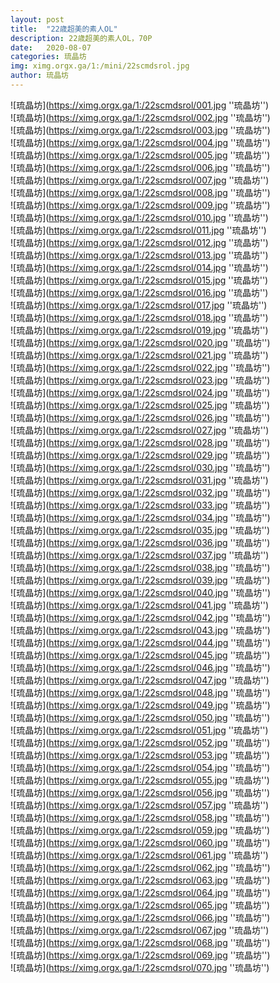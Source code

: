 ```yaml
---
layout: post
title:  "22歳超美的素人OL"
description: 22歳超美的素人OL，70P
date:   2020-08-07
categories: 琉晶坊
img: ximg.orgx.ga/1:/mini/22scmdsrol.jpg
author: 琉晶坊
---
```


![琉晶坊](https://ximg.orgx.ga/1:/22scmdsrol/001.jpg ''琉晶坊'') <br>
![琉晶坊](https://ximg.orgx.ga/1:/22scmdsrol/002.jpg ''琉晶坊'') <br>
![琉晶坊](https://ximg.orgx.ga/1:/22scmdsrol/003.jpg ''琉晶坊'') <br>
![琉晶坊](https://ximg.orgx.ga/1:/22scmdsrol/004.jpg ''琉晶坊'') <br>
![琉晶坊](https://ximg.orgx.ga/1:/22scmdsrol/005.jpg ''琉晶坊'') <br>
![琉晶坊](https://ximg.orgx.ga/1:/22scmdsrol/006.jpg ''琉晶坊'') <br>
![琉晶坊](https://ximg.orgx.ga/1:/22scmdsrol/007.jpg ''琉晶坊'') <br>
![琉晶坊](https://ximg.orgx.ga/1:/22scmdsrol/008.jpg ''琉晶坊'') <br>
![琉晶坊](https://ximg.orgx.ga/1:/22scmdsrol/009.jpg ''琉晶坊'') <br>
![琉晶坊](https://ximg.orgx.ga/1:/22scmdsrol/010.jpg ''琉晶坊'') <br>
![琉晶坊](https://ximg.orgx.ga/1:/22scmdsrol/011.jpg ''琉晶坊'') <br>
![琉晶坊](https://ximg.orgx.ga/1:/22scmdsrol/012.jpg ''琉晶坊'') <br>
![琉晶坊](https://ximg.orgx.ga/1:/22scmdsrol/013.jpg ''琉晶坊'') <br>
![琉晶坊](https://ximg.orgx.ga/1:/22scmdsrol/014.jpg ''琉晶坊'') <br>
![琉晶坊](https://ximg.orgx.ga/1:/22scmdsrol/015.jpg ''琉晶坊'') <br>
![琉晶坊](https://ximg.orgx.ga/1:/22scmdsrol/016.jpg ''琉晶坊'') <br>
![琉晶坊](https://ximg.orgx.ga/1:/22scmdsrol/017.jpg ''琉晶坊'') <br>
![琉晶坊](https://ximg.orgx.ga/1:/22scmdsrol/018.jpg ''琉晶坊'') <br>
![琉晶坊](https://ximg.orgx.ga/1:/22scmdsrol/019.jpg ''琉晶坊'') <br>
![琉晶坊](https://ximg.orgx.ga/1:/22scmdsrol/020.jpg ''琉晶坊'') <br>
![琉晶坊](https://ximg.orgx.ga/1:/22scmdsrol/021.jpg ''琉晶坊'') <br>
![琉晶坊](https://ximg.orgx.ga/1:/22scmdsrol/022.jpg ''琉晶坊'') <br>
![琉晶坊](https://ximg.orgx.ga/1:/22scmdsrol/023.jpg ''琉晶坊'') <br>
![琉晶坊](https://ximg.orgx.ga/1:/22scmdsrol/024.jpg ''琉晶坊'') <br>
![琉晶坊](https://ximg.orgx.ga/1:/22scmdsrol/025.jpg ''琉晶坊'') <br>
![琉晶坊](https://ximg.orgx.ga/1:/22scmdsrol/026.jpg ''琉晶坊'') <br>
![琉晶坊](https://ximg.orgx.ga/1:/22scmdsrol/027.jpg ''琉晶坊'') <br>
![琉晶坊](https://ximg.orgx.ga/1:/22scmdsrol/028.jpg ''琉晶坊'') <br>
![琉晶坊](https://ximg.orgx.ga/1:/22scmdsrol/029.jpg ''琉晶坊'') <br>
![琉晶坊](https://ximg.orgx.ga/1:/22scmdsrol/030.jpg ''琉晶坊'') <br>
![琉晶坊](https://ximg.orgx.ga/1:/22scmdsrol/031.jpg ''琉晶坊'') <br>
![琉晶坊](https://ximg.orgx.ga/1:/22scmdsrol/032.jpg ''琉晶坊'') <br>
![琉晶坊](https://ximg.orgx.ga/1:/22scmdsrol/033.jpg ''琉晶坊'') <br>
![琉晶坊](https://ximg.orgx.ga/1:/22scmdsrol/034.jpg ''琉晶坊'') <br>
![琉晶坊](https://ximg.orgx.ga/1:/22scmdsrol/035.jpg ''琉晶坊'') <br>
![琉晶坊](https://ximg.orgx.ga/1:/22scmdsrol/036.jpg ''琉晶坊'') <br>
![琉晶坊](https://ximg.orgx.ga/1:/22scmdsrol/037.jpg ''琉晶坊'') <br>
![琉晶坊](https://ximg.orgx.ga/1:/22scmdsrol/038.jpg ''琉晶坊'') <br>
![琉晶坊](https://ximg.orgx.ga/1:/22scmdsrol/039.jpg ''琉晶坊'') <br>
![琉晶坊](https://ximg.orgx.ga/1:/22scmdsrol/040.jpg ''琉晶坊'') <br>
![琉晶坊](https://ximg.orgx.ga/1:/22scmdsrol/041.jpg ''琉晶坊'') <br>
![琉晶坊](https://ximg.orgx.ga/1:/22scmdsrol/042.jpg ''琉晶坊'') <br>
![琉晶坊](https://ximg.orgx.ga/1:/22scmdsrol/043.jpg ''琉晶坊'') <br>
![琉晶坊](https://ximg.orgx.ga/1:/22scmdsrol/044.jpg ''琉晶坊'') <br>
![琉晶坊](https://ximg.orgx.ga/1:/22scmdsrol/045.jpg ''琉晶坊'') <br>
![琉晶坊](https://ximg.orgx.ga/1:/22scmdsrol/046.jpg ''琉晶坊'') <br>
![琉晶坊](https://ximg.orgx.ga/1:/22scmdsrol/047.jpg ''琉晶坊'') <br>
![琉晶坊](https://ximg.orgx.ga/1:/22scmdsrol/048.jpg ''琉晶坊'') <br>
![琉晶坊](https://ximg.orgx.ga/1:/22scmdsrol/049.jpg ''琉晶坊'') <br>
![琉晶坊](https://ximg.orgx.ga/1:/22scmdsrol/050.jpg ''琉晶坊'') <br>
![琉晶坊](https://ximg.orgx.ga/1:/22scmdsrol/051.jpg ''琉晶坊'') <br>
![琉晶坊](https://ximg.orgx.ga/1:/22scmdsrol/052.jpg ''琉晶坊'') <br>
![琉晶坊](https://ximg.orgx.ga/1:/22scmdsrol/053.jpg ''琉晶坊'') <br>
![琉晶坊](https://ximg.orgx.ga/1:/22scmdsrol/054.jpg ''琉晶坊'') <br>
![琉晶坊](https://ximg.orgx.ga/1:/22scmdsrol/055.jpg ''琉晶坊'') <br>
![琉晶坊](https://ximg.orgx.ga/1:/22scmdsrol/056.jpg ''琉晶坊'') <br>
![琉晶坊](https://ximg.orgx.ga/1:/22scmdsrol/057.jpg ''琉晶坊'') <br>
![琉晶坊](https://ximg.orgx.ga/1:/22scmdsrol/058.jpg ''琉晶坊'') <br>
![琉晶坊](https://ximg.orgx.ga/1:/22scmdsrol/059.jpg ''琉晶坊'') <br>
![琉晶坊](https://ximg.orgx.ga/1:/22scmdsrol/060.jpg ''琉晶坊'') <br>
![琉晶坊](https://ximg.orgx.ga/1:/22scmdsrol/061.jpg ''琉晶坊'') <br>
![琉晶坊](https://ximg.orgx.ga/1:/22scmdsrol/062.jpg ''琉晶坊'') <br>
![琉晶坊](https://ximg.orgx.ga/1:/22scmdsrol/063.jpg ''琉晶坊'') <br>
![琉晶坊](https://ximg.orgx.ga/1:/22scmdsrol/064.jpg ''琉晶坊'') <br>
![琉晶坊](https://ximg.orgx.ga/1:/22scmdsrol/065.jpg ''琉晶坊'') <br>
![琉晶坊](https://ximg.orgx.ga/1:/22scmdsrol/066.jpg ''琉晶坊'') <br>
![琉晶坊](https://ximg.orgx.ga/1:/22scmdsrol/067.jpg ''琉晶坊'') <br>
![琉晶坊](https://ximg.orgx.ga/1:/22scmdsrol/068.jpg ''琉晶坊'') <br>
![琉晶坊](https://ximg.orgx.ga/1:/22scmdsrol/069.jpg ''琉晶坊'') <br>
![琉晶坊](https://ximg.orgx.ga/1:/22scmdsrol/070.jpg ''琉晶坊'') <br>
